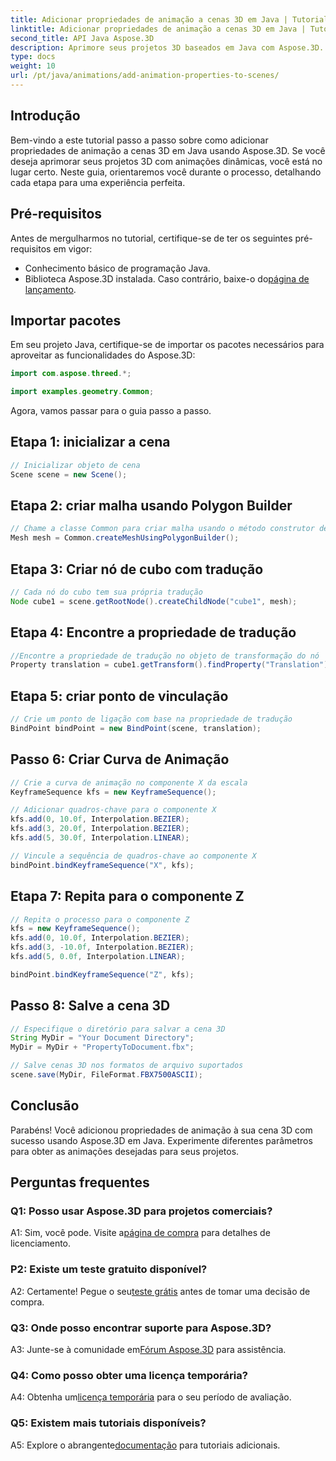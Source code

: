 ```yaml
---
title: Adicionar propriedades de animação a cenas 3D em Java | Tutorial Aspose.3D
linktitle: Adicionar propriedades de animação a cenas 3D em Java | Tutorial Aspose.3D
second_title: API Java Aspose.3D
description: Aprimore seus projetos 3D baseados em Java com Aspose.3D. Siga nosso tutorial para adicionar propriedades de animação perfeitamente.
type: docs
weight: 10
url: /pt/java/animations/add-animation-properties-to-scenes/
---
```

## Introdução

Bem-vindo a este tutorial passo a passo sobre como adicionar propriedades de animação a cenas 3D em Java usando Aspose.3D. Se você deseja aprimorar seus projetos 3D com animações dinâmicas, você está no lugar certo. Neste guia, orientaremos você durante o processo, detalhando cada etapa para uma experiência perfeita.

## Pré-requisitos

Antes de mergulharmos no tutorial, certifique-se de ter os seguintes pré-requisitos em vigor:

- Conhecimento básico de programação Java.
-  Biblioteca Aspose.3D instalada. Caso contrário, baixe-o do[página de lançamento](https://releases.aspose.com/3d/java/).

## Importar pacotes

Em seu projeto Java, certifique-se de importar os pacotes necessários para aproveitar as funcionalidades do Aspose.3D:

```java
import com.aspose.threed.*;

import examples.geometry.Common;
```

Agora, vamos passar para o guia passo a passo.

## Etapa 1: inicializar a cena

```java
// Inicializar objeto de cena
Scene scene = new Scene();
```

## Etapa 2: criar malha usando Polygon Builder

```java
// Chame a classe Common para criar malha usando o método construtor de polígono para definir a instância da malha
Mesh mesh = Common.createMeshUsingPolygonBuilder();
```

## Etapa 3: Criar nó de cubo com tradução

```java
// Cada nó do cubo tem sua própria tradução
Node cube1 = scene.getRootNode().createChildNode("cube1", mesh);
```

## Etapa 4: Encontre a propriedade de tradução

```java
//Encontre a propriedade de tradução no objeto de transformação do nó
Property translation = cube1.getTransform().findProperty("Translation");
```

## Etapa 5: criar ponto de vinculação

```java
// Crie um ponto de ligação com base na propriedade de tradução
BindPoint bindPoint = new BindPoint(scene, translation);
```

## Passo 6: Criar Curva de Animação

```java
// Crie a curva de animação no componente X da escala
KeyframeSequence kfs = new KeyframeSequence();

// Adicionar quadros-chave para o componente X
kfs.add(0, 10.0f, Interpolation.BEZIER);
kfs.add(3, 20.0f, Interpolation.BEZIER);
kfs.add(5, 30.0f, Interpolation.LINEAR);

// Vincule a sequência de quadros-chave ao componente X
bindPoint.bindKeyframeSequence("X", kfs);
```

## Etapa 7: Repita para o componente Z

```java
// Repita o processo para o componente Z
kfs = new KeyframeSequence();
kfs.add(0, 10.0f, Interpolation.BEZIER);
kfs.add(3, -10.0f, Interpolation.BEZIER);
kfs.add(5, 0.0f, Interpolation.LINEAR);

bindPoint.bindKeyframeSequence("Z", kfs);
```

## Passo 8: Salve a cena 3D

```java
// Especifique o diretório para salvar a cena 3D
String MyDir = "Your Document Directory";
MyDir = MyDir + "PropertyToDocument.fbx";

// Salve cenas 3D nos formatos de arquivo suportados
scene.save(MyDir, FileFormat.FBX7500ASCII);
```

## Conclusão

Parabéns! Você adicionou propriedades de animação à sua cena 3D com sucesso usando Aspose.3D em Java. Experimente diferentes parâmetros para obter as animações desejadas para seus projetos.

## Perguntas frequentes

### Q1: Posso usar Aspose.3D para projetos comerciais?

 A1: Sim, você pode. Visite a[página de compra](https://purchase.aspose.com/buy) para detalhes de licenciamento.

### P2: Existe um teste gratuito disponível?

 A2: Certamente! Pegue o seu[teste grátis](https://releases.aspose.com/) antes de tomar uma decisão de compra.

### Q3: Onde posso encontrar suporte para Aspose.3D?

A3: Junte-se à comunidade em[Fórum Aspose.3D](https://forum.aspose.com/c/3d/18) para assistência.

### Q4: Como posso obter uma licença temporária?

 A4: Obtenha um[licença temporária](https://purchase.aspose.com/temporary-license/) para o seu período de avaliação.

### Q5: Existem mais tutoriais disponíveis?

 A5: Explore o abrangente[documentação](https://reference.aspose.com/3d/java/) para tutoriais adicionais.
